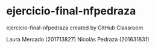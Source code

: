 # ejercicio-final-nfpedraza
ejercicio-final-nfpedraza created by GitHub Classroom


Laura Mercado (201713827)
Nicolás Pedraza (201631831)
